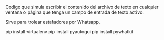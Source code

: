 Codigo que simula escribir el contenido del archivo de texto en cualquier ventana o página que tenga un campo de entrada de texto activo.

Sirve para trolear estafadores por Whatsapp.

pip install virtualenv
pip install pyautogui
pip install pywhatkit

